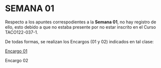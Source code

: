 # SEMANA 01

Respecto a los apuntes correspodientes a la **Semana 01**, no hay registro de ello, esto debido a que no estaba presente por no estar inscrito en el Curso TACO122-037-1.

De todas formas, se realizan los Encargos (01 y 02) indicados en tal clase:

[Encargo 01](https://github.com/Martobrave/taco122-037-bitacora-martobrave/tree/61f0b358957ca7db5409b2731405bc9fd44f2dd4/Semana01/Encargo01)

Encargo 02

